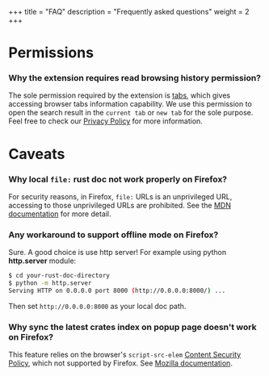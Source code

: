 +++
title = "FAQ"
description = "Frequently asked questions"
weight = 2
+++

# Permissions

### Why the extension requires read browsing history permission?

The sole permission required by the extension is [tabs](https://developer.chrome.com/extensions/tabs), which gives accessing browser tabs information capability. 
We use this permission to open the search result in the `current tab` or `new tab` for the sole purpose. Feel free to check our [Privacy Policy](/privacy/) for more information. 

# Caveats

### Why local `file:` rust doc not work properly on Firefox?

For security reasons, in Firefox, `file:` URLs is an unprivileged URL, accessing to those unprivileged URLs are prohibited. 
See the [MDN documentation](https://developer.mozilla.org/en-US/docs/Mozilla/Add-ons/WebExtensions/API/tabs/create) for more detail.

### Any workaround to support offline mode on Firefox?

Sure. A good choice is use http server! For example using python **http.server** module:

```sh
$ cd your-rust-doc-directory
$ python -m http.server
Serving HTTP on 0.0.0.0 port 8000 (http://0.0.0.0:8000/) ...
```

Then set `http://0.0.0.0:8000` as your local doc path.

### Why sync the latest crates index on popup page doesn't work on Firefox?

This feature relies on the browser's `script-src-elem` [Content Security Policy](https://developer.mozilla.org/en-US/docs/Web/HTTP/Headers/Content-Security-Policy), 
which not supported by Firefox. See [Mozilla documentation](https://developer.mozilla.org/en-US/docs/Web/HTTP/Headers/Content-Security-Policy/script-src-elem).
